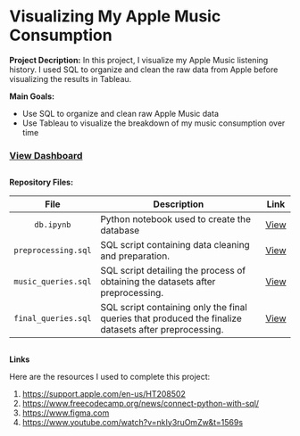 # Visualizing My Apple Music Consumption

**Project Decription:** In this project, I visualize my Apple Music listening history. I used SQL to organize and clean the raw data from Apple before visualizing the results in Tableau. 


**Main Goals:**
- Use SQL to organize and clean raw Apple Music data
- Use Tableau to visualize the breakdown of my music consumption over time



### [View Dashboard](https://public.tableau.com/views/AppleMusicActivityDashboardv2/DASH-TopSongs?:language=en-US&:display_count=n&:origin=viz_share_link)

## 

**Repository Files:**

| File | Description | Link |
| :-: | ----------- | --- |
| `db.ipynb` | Python notebook used to create the database | [View](https://github.com/johncarlomaula/apple-music-activity-project/blob/main/db.ipynb) |
| `preprocessing.sql` | SQL script containing data cleaning and preparation.  | [View](https://github.com/johncarlomaula/apple-music-activity-project/blob/main/preprocessing.sql) |
| `music_queries.sql` | SQL script detailing the process of obtaining the datasets after preprocessing. | [View](https://github.com/johncarlomaula/apple-music-activity-project/blob/main/music_queries.sql) |
| `final_queries.sql` | SQL script containing only the final queries that produced the finalize datasets after preprocessing. | [View](https://github.com/johncarlomaula/apple-music-activity-project/blob/main/final_queries.sql) |


##

**Links**

Here are the resources I used to complete this project:

1. https://support.apple.com/en-us/HT208502
2. https://www.freecodecamp.org/news/connect-python-with-sql/
3. https://www.figma.com
4. https://www.youtube.com/watch?v=nkIy3ruOmZw&t=1569s
